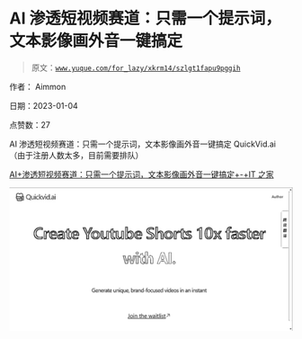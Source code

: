 # AI 渗透短视频赛道：只需一个提示词，文本影像画外音一键搞定

> 原文：[`www.yuque.com/for_lazy/xkrm14/szlgt1fapu9pggih`](https://www.yuque.com/for_lazy/xkrm14/szlgt1fapu9pggih)



作者： Aimmon 

日期：2023-01-04 

点赞数：27 

AI 渗透短视频赛道：只需一个提示词，文本影像画外音一键搞定 QuickVid.ai （由于注册人数太多，目前需要排队） 

[AI+渗透短视频赛道：只需一个提示词，文本影像画外音一键搞定+-+IT 之家](https://www.ithome.com/0/665/509.htm) 

![](img/bbeec7bb77c5149572b9c69d4285a8ce.png)  

